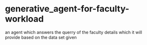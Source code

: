 # generative_agent-for-faculty-workload
an agent which answers the querry of the faculty details which it will provide based on the data set given
